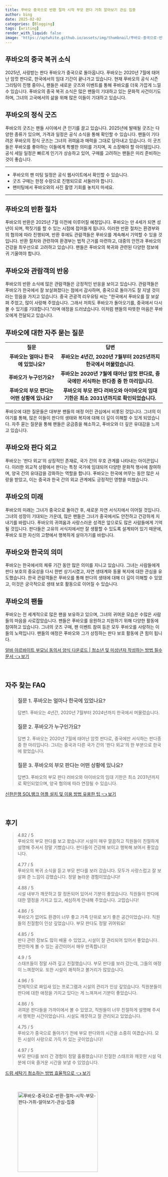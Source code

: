 ```yaml
---
title: 푸바오 중국으로 반환 절차 시작 부모 판다 거취 알아보기 관심 집중
author: bing
date: 2025-02-02
categories: [Blogging]
tags: [writing]
render_with_liquid: false
image: 'https://aptwhite.github.io/assets/img/thumbnail/푸바오-중국으로-반환-절차-시작-부모-판다-거취-알아보기-관심-집중.webp'
---
```



<h2 id='푸바오의 중국 복귀 소식'>푸바오의 중국 복귀 소식</h2>

<p>2025년, 사랑받는 판다 푸바오가 중국으로 돌아옵니다. 푸바오는 2020년 7월에 태어난 암컷 판다로, 한국에서의 임대 기간이 끝나가고 있습니다. 현재 푸바오의 공식 시즌 그리팅이 진행 중이니, 팬들은 새로운 굿즈와 이벤트를 통해 푸바오를 더욱 가깝게 느낄 수 있습니다. 푸바오의 중국 복귀 소식은 많은 팬들이 기대하고 있는 문화적 사건이기도 하며, 그녀의 고국에서의 삶을 위해 많은 이들이 기대하고 있습니다.</p>

<h2 id='푸바오의 정식 굿즈'>푸바오의 정식 굿즈</h2>

<p>푸바오의 굿즈는 팬들 사이에서 큰 인기를 끌고 있습니다. 2025년에 발매될 굿즈는 다양한 종류가 있으며, 가격과 일정은 공식 소식을 통해 확인할 수 있습니다. 팬들이 기다려온 푸바오의 정식 굿즈는 그녀의 귀여움과 매력을 그대로 담아내고 있습니다. 이 굿즈들은 푸바오를 좋아하는 이들에게 특별한 의미를 가지며, 꼭 소장해야 할 아이템입니다. 공식 세일 일정은 빠르게 인기가 상승하고 있어, 구매를 고려하는 팬들은 미리 준비하는 것이 좋습니다.</p>

<hr />

<ul>
    <li>푸바오의 팬 미팅 일정은 공식 웹사이트에서 확인할 수 있습니다.</li>
    <li>굿즈 구매는 한정 수량으로 진행되므로 서둘러야 합니다.</li>
    <li>팬미팅에서 푸바오와의 사진 촬영 기회를 놓치지 마세요.</li>
</ul>

<hr />

<h2 id='푸바오의 반환 절차'>푸바오의 반환 절차</h2>

<p>푸바오의 반환은 2025년 7월 이전에 이루어질 예정입니다. 푸바오는 만 4세가 되면 성년이 되며, 짝짓기를 할 수 있는 시점에 접어들게 됩니다. 이러한 반환 절차는 환경부와의 협의에 따라 진행되며, 반환 후에도 관람객들은 푸바오를 계속해서 기억할 수 있을 것입니다. 반환 절차와 관련하여 환경부는 법적 근거를 마련하고, 대중의 안전과 푸바오의 건강을 최우선으로 고려하고 있습니다. 팬들은 푸바오의 복귀와 관련된 다양한 정보에 귀 기울여야 합니다.</p>

<h2 id='푸바오와 관람객의 반응'>푸바오와 관람객의 반응</h2>

<p>푸바오의 반환 소식에 많은 관람객들은 긍정적인 반응을 보이고 있습니다. 관람객들은 푸바오가 한국에서 잘 보살펴졌다는 점에서 감사하며, 중국으로 돌아가도 잘 지낼 것이라는 믿음을 가지고 있습니다. 중국 관광객 리우유팅 씨는 "한국에서 푸바오를 잘 보살펴 주었고, 많이 사랑해 주었습니다. 그래서 저희도 푸바오가 돌아오기를, 중국에서 다시 볼 수 있기를 기대합니다."라며 애정을 드러냈습니다. 이처럼 팬들의 따뜻한 마음은 푸바오에게 전달되고 있습니다.</p>

<h2 id='푸바오에 대한 자주 묻는 질문'>푸바오에 대한 자주 묻는 질문</h2>

<table>
    <tr>
        <td style="text-align: center; height: 17px;"><b>질문</b></td>
        <td style="text-align: center; height: 17px;"><b>답변</b></td>
    </tr>
    <tr>
        <td style="text-align: center; height: 17px;"><b>푸바오는 얼마나 한국에 있었나요?</b></td>
        <td style="text-align: center; height: 17px;"><b>푸바오는 4년간, 2020년 7월부터 2025년까지 한국에서 머물렀습니다.</b></td>
    </tr>
    <tr>
        <td style="text-align: center; height: 17px;"><b>푸바오가 누구인가요?</b></td>
        <td style="text-align: center; height: 17px;"><b>푸바오는 2020년 7월에 태어난 암컷 판다로, 중국에만 서식하는 판다종 중 한 마리입니다.</b></td>
    </tr>
    <tr>
        <td style="text-align: center; height: 17px;"><b>푸바오의 부모 판다는 어떤 상황에 있나요?</b></td>
        <td style="text-align: center; height: 17px;"><b>푸바오의 부모 판다 러바오와 아이바오의 임대 기한은 최소 2031년까지로 확인되었습니다.</b></td>
    </tr>
</table>

<p>푸바오에 대한 질문들은 대부분 팬들의 애정 어린 관심에서 비롯된 것입니다. 그녀의 이야기를 통해, 많은 이들이 판다의 생태와 복지에 대해 더 깊이 이해할 수 있게 되었습니다. 자주 묻는 질문을 통해 팬들은 궁금증을 해소하고, 푸바오와 더 깊은 유대감을 느끼고 있습니다.</p>

<h2 id='푸바오와 판다 외교'>푸바오와 판다 외교</h2>

<p>푸바오는 '판다 외교'의 상징적인 존재로, 국가 간의 우호 관계를 나타내는 아이콘입니다. 이러한 외교적 상황에서 판다는 특정 국가에 임대되어 다양한 문화적 행사에 참여하며, 양국 간의 유대감을 강화하는 역할을 합니다. 푸바오는 한국에 머무는 동안 많은 사랑을 받았고, 이는 중국과 한국 간의 외교 관계에도 긍정적인 영향을 미쳤습니다.</p>

<h2 id='푸바오의 미래'>푸바오의 미래</h2>

<p>푸바오의 미래는 그녀가 중국으로 돌아간 후, 새로운 자연 서식지에서 이어질 것입니다. 그녀의 성장이 기대되는 가운데, 많은 팬들은 그녀가 중국에서도 안전하고 건강하게 지내기를 바랍니다. 푸바오의 귀여움과 사랑스러운 성격은 앞으로도 많은 사람들에게 기억될 것입니다. 판다들은 고유의 서식지에서만 잘 생활할 수 있도록 설계되어 있기 때문에, 푸바오 또한 자신의 고향에서 행복하게 살아가기를 바랍니다.</p>

<h2 id='푸바오와 한국의 의미'>푸바오와 한국의 의미</h2>

<p>푸바오는 한국에서의 체류 기간 동안 많은 의미를 지니고 있습니다. 그녀는 사람들에게 판다 보호의 중요성을 다시 한번 상기시켰고, 자연 생태계와 동물 복지에 대한 관심을 유도했습니다. 한국 관람객들은 푸바오를 통해 판다의 생태에 대해 더 깊이 이해할 수 있었고, 이것은 궁극적으로 생태 보호 활동으로 이어질 수 있습니다.</p>

<h2 id='푸바오의 팬들'>푸바오의 팬들</h2>

<p>푸바오는 전 세계적으로 많은 팬을 보유하고 있으며, 그녀의 귀여운 모습은 수많은 사람들의 마음을 사로잡았습니다. 팬들은 푸바오를 응원하고 지원하기 위해 다양한 활동에 참여하고 있습니다. 그녀의 굿즈 구매, 팬 이벤트 참여 등은 모두 푸바오를 사랑하는 이들의 노력입니다. 팬들의 애정은 푸바오와 그가 상징하는 판다 보호 활동에 큰 힘이 됩니다.</p>


<p><a class="click-button" title="알바 아르바이트 부모님 동의서 양식 다운로드 | 청소년 및 미성년자 작성하는 방법 필수 문서" href="https://aptwhite.github.io/posts/%EC%95%8C%EB%B0%94-%EC%95%84%EB%A5%B4%EB%B0%94%EC%9D%B4%ED%8A%B8-%EB%B6%80%EB%AA%A8%EB%8B%98-%EB%8F%99%EC%9D%98%EC%84%9C-%EC%96%91%EC%8B%9D-%EB%8B%A4%EC%9A%B4%EB%A1%9C%EB%93%9C-%EC%B2%AD%EC%86%8C%EB%85%84-%EB%B0%8F-%EB%AF%B8%EC%84%B1%EB%85%84%EC%9E%90-%EC%9E%91%EC%84%B1%ED%95%98%EB%8A%94-%EB%B0%A9%EB%B2%95-%ED%95%84%EC%88%98-%EB%AC%B8%EC%84%9C/" rel="dofollow">알바 아르바이트 부모님 동의서 양식 다운로드 | 청소년 및 미성년자 작성하는 방법 필수 문서 👈 보기</a></p><br>
<h2 id='자주_찾는_FAQ'>자주 찾는 FAQ</h2>
<div itemscope="" itemtype="https://schema.org/FAQPage"> 
<blockquote> 
<div itemscope="" itemprop="mainEntity" itemtype="https://schema.org/Question"> 
<h3 itemprop="name">질문 1. 푸바오는 얼마나 한국에 있었나요?</h3> 
<div itemscope="" itemprop="acceptedAnswer" itemtype="https://schema.org/Answer"> 
<span itemprop="text"> 
<p>답변1. 푸바오는 4년간, 2020년 7월부터 2024년까지 한국에서 머물렀습니다.</p> 
</span> 
</div> 
</div> 
<div itemscope="" itemprop="mainEntity" itemtype="https://schema.org/Question"> 
<h3 itemprop="name">질문 2. 푸바오가 누구인가요?</h3> 
<div itemscope="" itemprop="acceptedAnswer" itemtype="https://schema.org/Answer"> 
<span itemprop="text"> 
<p>답변 2. 푸바오는 2020년 7월에 태어난 암컷 판다로, 중국에만 서식하는 판다종 중 한 마리입니다. 그녀는 중국과 다른 국가 간의 '판다 외교'의 한 부분으로 한국에 왔었습니다.</p> 
</span> 
</div> 
</div> 
<div itemscope="" itemprop="mainEntity" itemtype="https://schema.org/Question"> 
<h3 itemprop="name">질문 3. 푸바오의 부모 판다는 어떤 상황에 있나요?</h3> 
<div itemscope="" itemprop="acceptedAnswer" itemtype="https://schema.org/Answer"> 
<span itemprop="text"> 
<p>답변3. 푸바오의 부모 판다 러바오와 아이바오의 임대 기한은 최소 2031년까지로 확인되었으며, 양국 협의에 따라 연장될 수 있습니다.</p> 
</span> 
</div> 
</div> 
</blockquote> 
</div>
<p><a class="click-button" title="신한은행 SOL뱅크 어플 설치 및 이용 방법 유용한 팁" href="https://aptwhite.github.io/posts/%EC%8B%A0%ED%95%9C%EC%9D%80%ED%96%89-SOL%EB%B1%85%ED%81%AC-%EC%96%B4%ED%94%8C-%EC%84%A4%EC%B9%98-%EB%B0%8F-%EC%9D%B4%EC%9A%A9-%EB%B0%A9%EB%B2%95-%EC%9C%A0%EC%9A%A9%ED%95%9C-%ED%8C%81/" rel="dofollow">신한은행 SOL뱅크 어플 설치 및 이용 방법 유용한 팁 👈 보기</a></p><br>
<h2 id='후기'>후기</h2>
<div itemscope itemtype="https://schema.org/Product">
  <blockquote>
  <div itemprop="review" itemscope itemtype="https://schema.org/Review">
      <div itemprop="reviewRating" itemscope itemtype="https://schema.org/Rating"> <span itemprop="ratingValue">4.82</span> / <span itemprop="bestRating">5</span> </div>
      <span itemprop="reviewBody">푸바오의 부모 판다를 보고 왔습니다! 시설이 매우 깔끔하고 직원들이 친절하게 설명해 주셔서 정말 기뻤습니다. 판다들이 건강해 보이고 행복해 보여서 좋았습니다.</span>
  </div>
  <br>
  <div itemprop="review" itemscope itemtype="https://schema.org/Review">
      <div itemprop="reviewRating" itemscope itemtype="https://schema.org/Rating"> <span itemprop="ratingValue">4.77</span> / <span itemprop="bestRating">5</span> </div>
      <span itemprop="reviewBody">푸바오의 복귀 소식을 듣고 부모 판다를 보러 갔습니다. 모두가 사랑스럽고 잘 보살펴 준 느낌이 강했습니다. 정말 놀라운 경험이었습니다!</span>
  </div>
  <br>
  <div itemprop="review" itemscope itemtype="https://schema.org/Review">
      <div itemprop="reviewRating" itemscope itemtype="https://schema.org/Rating"> <span itemprop="ratingValue">4.88</span> / <span itemprop="bestRating">5</span> </div>
      <span itemprop="reviewBody">시설 내부가 깨끗하고 잘 정돈되어 있어서 기분이 좋았습니다. 직원들이 판다에 대한 열정을 가지고 있고, 세심하게 안내해 주었습니다. 고맙습니다!</span>
  </div>
  <br>
  <div itemprop="review" itemscope itemtype="https://schema.org/Review">
      <div itemprop="reviewRating" itemscope itemtype="https://schema.org/Rating"> <span itemprop="ratingValue">4.86</span> / <span itemprop="bestRating">5</span> </div>
      <span itemprop="reviewBody">푸바오가 없어도 환경이 너무 좋고 가족 단위로 보기 좋은 공간이었습니다. 직원들의 친절함이 인상 깊었습니다. 부모 판다도 정말 귀여워요!</span>
  </div>
  <br>
  <div itemprop="review" itemscope itemtype="https://schema.org/Review">
      <div itemprop="reviewRating" itemscope itemtype="https://schema.org/Rating"> <span itemprop="ratingValue">4.85</span> / <span itemprop="bestRating">5</span> </div>
      <span itemprop="reviewBody">판다 관련 정보도 많이 배울 수 있었고, 시설이 잘 관리되어 있어서 좋았습니다. 편안하게 볼 수 있는 공간이어서 매우 만족합니다!</span>
  </div>
  <br>
  <div itemprop="review" itemscope itemtype="https://schema.org/Review">
      <div itemprop="reviewRating" itemscope itemtype="https://schema.org/Rating"> <span itemprop="ratingValue">4.9</span> / <span itemprop="bestRating">5</span> </div>
      <span itemprop="reviewBody">스태프들이 정말 사려 깊고 친절했습니다. 부모 판다를 보러 갔는데, 그들의 애정이 느껴졌어요. 또한 시설이 쾌적하고 볼거리가 많았습니다.</span>
  </div>
  <br>
  <div itemprop="review" itemscope itemtype="https://schema.org/Review">
      <div itemprop="reviewRating" itemscope itemtype="https://schema.org/Rating"> <span itemprop="ratingValue">4.96</span> / <span itemprop="bestRating">5</span> </div>
      <span itemprop="reviewBody">전체적으로 짜임새 있는 프로그램과 시설의 관리가 인상 깊었습니다. 직원분들이 판다에 대한 애정을 가지고 있다는 게 느껴져서 기분이 좋았습니다.</span>
  </div>
  <br>
  <div itemprop="review" itemscope itemtype="https://schema.org/Review">
      <div itemprop="reviewRating" itemscope itemtype="https://schema.org/Rating"> <span itemprop="ratingValue">4.86</span> / <span itemprop="bestRating">5</span> </div>
      <span itemprop="reviewBody">귀여운 판다들을 가까이에서 볼 수 있었고, 직원들이 너무 친절하게 설명해 주셔서 행복한 시간이었습니다. 시설도 깨끗하고 잘 관리되고 있었습니다.</span>
  </div>
  <br>
  <div itemprop="review" itemscope itemtype="https://schema.org/Review">
      <div itemprop="reviewRating" itemscope itemtype="https://schema.org/Rating"> <span itemprop="ratingValue">4.75</span> / <span itemprop="bestRating">5</span> </div>
      <span itemprop="reviewBody">푸바오가 중국으로 돌아가기 전에 부모 판다와의 시간을 소중히 여겼습니다. 모든 시설이 사랑으로 가득 차 있는 곳이었습니다!</span>
  </div>
  <br>
  <div itemprop="review" itemscope itemtype="https://schema.org/Review">
      <div itemprop="reviewRating" itemscope itemtype="https://schema.org/Rating"> <span itemprop="ratingValue">4.97</span> / <span itemprop="bestRating">5</span> </div>
      <span itemprop="reviewBody">부모 판다를 보러 간 경험이 정말 훌륭했습니다! 친절한 스태프와 깨끗한 시설 덕분에 더욱 즐거운 시간을 보낼 수 있었습니다.</span>
  </div>
  </blockquote>
</div>
<p><a class="click-button" title="드럼 세탁기 청소하는 방법 효율적으로" href="https://aptwhite.github.io/posts/%EB%93%9C%EB%9F%BC-%EC%84%B8%ED%83%81%EA%B8%B0-%EC%B2%AD%EC%86%8C%ED%95%98%EB%8A%94-%EB%B0%A9%EB%B2%95-%ED%9A%A8%EC%9C%A8%EC%A0%81%EC%9C%BC%EB%A1%9C/" rel="dofollow">드럼 세탁기 청소하는 방법 효율적으로 👈 보기</a></p><br>
<figure class="image"><img src="https://aptwhite.github.io/assets/img/thumbnail/푸바오-중국으로-반환-절차-시작-부모-판다-거취-알아보기-관심-집중.webp" alt="푸바오-중국으로-반환-절차-시작-부모-판다-거취-알아보기-관심-집중" width="256" height="256"></figure>